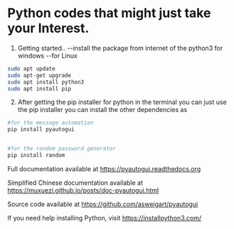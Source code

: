 # Python codes that might just take your Interest.

1) Getting started..
--install the package from internet of the python3 for windows 
--for Linux
```bash
sudo apt update
sudo apt-get upgrade
sudo apt install python3
sudo apt install pip

```

2) After getting the pip installer for python in the terminal you can just use the pip installer you can install the other dependencies as

```bash
#for the message automation
pip install pyautogui


#for the random password generator
pip install random
```

Full documentation available at https://pyautogui.readthedocs.org

Simplified Chinese documentation available at https://muxuezi.github.io/posts/doc-pyautogui.html

Source code available at https://github.com/asweigart/pyautogui

If you need help installing Python, visit https://installpython3.com/
